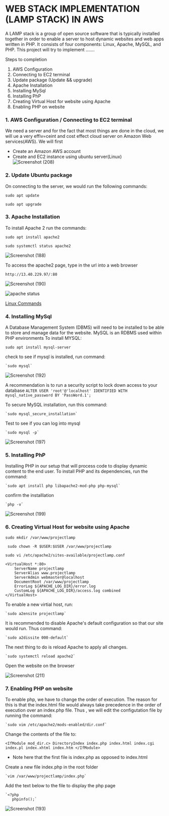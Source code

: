 # WEB STACK IMPLEMENTATION (LAMP STACK) IN AWS
A LAMP stack is a group of open source software that is typically installed together in order to enable a server to host dynamic websites and web apps written in PHP. It consists of four components: Linux, Apache, MySQL, and PHP.
This project will try to implement .......

Steps to completion
1.	AWS Configuration
2.	Connecting to EC2 terminal
3.	Update package (Update && upgrade)
4.	Apache Installation
5.	Installing MySql
6.	Installing PhP
7.	Creating Virtual  Host for website using Apache
8.	Enabling PHP on website 

### 1. AWS Configuration / 	Connecting to EC2 terminal
We need a server and for the fact that most things are done in the cloud, we will ue a very effiv=ceint and cost effect cloud server on Amazon Web services(AWS). We will first 
- Create an Amazon AWS account
- Create and EC2 instance using ubuntu server(Linux)
![Screenshot (208)](https://github.com/ettebaDwop/project-1/assets/7973831/f85163db-be53-4be6-bb06-3e0683fff1be)

### 2. Update Ubuntu package
On connecting to the server, we would run the following commands:

 `sudo apt update`
 
 `sudo apt upgrade`

### 3. Apache Installation
To install Apache 2 run the commands:

   `sudo apt install apache2`

   `sudo systemctl status apache2`

![Screenshot (188)](https://github.com/ettebaDwop/project-1/assets/7973831/c646288d-8091-4816-87ee-97eb89f72309)

To access the apache2 page, type in the url into a web browser

   `http://13.40.229.97/:80`

![Screenshot (190)](https://github.com/ettebaDwop/project-1/assets/7973831/482681de-7f2c-481f-9fda-0306be04e6bc)


![ apache status](./image/apache-status.png)

[Linux Commands](https://www.hostinger.co.uk/tutorials/linux-commands)

### 4. Installing MySql
A Database Management System (DBMS) will need to be installed to be able to store and manage data for the website. MySQL is an RDBMS used within PHP environments
To install MYSQL:

   `sudo apt install mysql-server`

 check to see if mysql is installed, run command:
 
    `sudo mysql`

 ![Screenshot (192)](https://github.com/ettebaDwop/project-1/assets/7973831/e607519c-07c0-4c8e-a635-d37dd909643a)

A recommendation is to run a security script to lock down access to your database
    `ALTER USER 'root'@'localhost' IDENTIFIED WITH mysql_native_password BY 'PassWord.1';`

To secure MySQL installation, run this command:

    `sudo mysql_secure_installation`
    
Test to see if you can log into mysql

    `sudo mysql -p`
    
 ![Screenshot (197)](https://github.com/ettebaDwop/project-1/assets/7973831/3a48fdbd-623c-4e5c-9543-f60b56871506)


### 5. Installing PhP
Installing  PHP in our setup that will process code to display dynamic content to the end user. 
To install PHP and its dependencies, run the command:

    `sudo apt install php libapache2-mod-php php-mysql`

confirm the installlation

    `php -v`

![Screenshot (199)](https://github.com/ettebaDwop/project-1/assets/7973831/ad3bb487-1b4f-44fd-9a05-f9a7506ecf3d)


### 6. Creating Virtual  Host for website using Apache
`sudo mkdir /var/www/projectlamp`

` sudo chown -R $USER:$USER /var/www/projectlamp`

`sudo vi /etc/apache2/sites-available/projectlamp.conf`

```
<VirtualHost *:80>
    ServerName projectlamp
    ServerAlias www.projectlamp
    ServerAdmin webmaster@localhost
    DocumentRoot /var/www/projectlamp
    ErrorLog ${APACHE_LOG_DIR}/error.log
    CustomLog ${APACHE_LOG_DIR}/access.log combined
</VirtualHost>
```
To enable a new virtial host, run:

    `sudo a2ensite projectlamp`
    
It is recommended to disable Apache's default configuration so that our site would run. Thus command:

    `sudo a2dissite 000-default`
    
The next thing to do is reload Apache to apply all changes.

    `sudo systemctl reload apache2`
    
Open the website on the browser

![Screenshot (211)](https://github.com/ettebaDwop/project-1/assets/7973831/d6b06048-8833-444b-96fb-5911546949d5)

 
 
 
    
### 7. Enabling PHP on website 
To enable php, we have to change the order of execution. The reason for this is that the index.html file would always take precedence in the order of execution over an index.php file. Thus , we will edit the configutation file by running the command:

    `sudo vim /etc/apache2/mods-enabled/dir.conf`
    
Change the contents of the file to:

`<IfModule mod_dir.c>
        DirectoryIndex index.php index.html index.cgi index.pl index.xhtml index.htm
 </IfModule>`
 
* Note here that the first file is index.php as opposed to index.html

Create a new file index.php in the root folder

    `vim /var/www/projectlamp/index.php`

Add the text below to the file to display the php page 

    `<?php 
       phpinfo();`

![Screenshot (193)](https://github.com/ettebaDwop/project-1/assets/7973831/d12e9f0a-c890-403a-958c-6a4f7ba40889)

